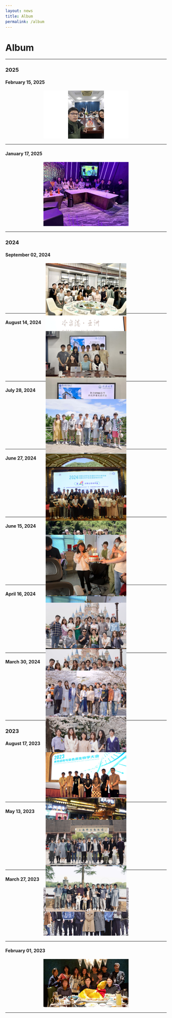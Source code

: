 ```yaml
---
layout: news
title: Album
permalink: /album
---
```


<style>
.carousel-container {
  width: 50%; /* Width relative to the parent */
  margin: auto;
  position: relative;
  padding-bottom: 28.12%; /* 16:9 Aspect Ratio (9/16 = 0.5625) */
  height: 0;
}

.carousel-container .carousel-inner {
  position: absolute;
  top: 0;
  left: 0;
  bottom: 0;
  right: 0;
}

.carousel-container .carousel-item img {
  width: 100%;
}
</style>


# Album

---

### 2025

#### February 15, 2025
<div class="container" style="width: 52.84%; margin: auto;">
  <div class="row">
    <div class="col-lg-12">
      <img src="/assets/img/lab/lab20250215-1.jpg" class="img-fluid" alt="Image from February 15, 2025">
    </div>
  </div>
</div>
<hr>

#### January 17, 2025
<div class="container" style="width: 52.84%; margin: auto;">
  <div class="row">
    <div class="col-lg-12">
      <img src="/assets/img/lab/lab20250117-1.jpg" class="img-fluid" alt="Image from January 17, 2025">
    </div>
  </div>
</div>
<hr>

### 2024

#### September 02, 2024
<div id="september02Carousel" class="carousel slide carousel-container" data-ride="carousel">
  <ol class="carousel-indicators">
    <li data-target="#september02Carousel" data-slide-to="0" class="active"></li>
    <li data-target="#september02Carousel" data-slide-to="1"></li>
    <li data-target="#september02Carousel" data-slide-to="2"></li>
    <li data-target="#september02Carousel" data-slide-to="3"></li>
    <li data-target="#september02Carousel" data-slide-to="4"></li>
  </ol>
  <div class="carousel-inner">
    <div class="carousel-item active">
      <img src="/assets/img/lab/lab20240902-1.jpg" alt="Image 1 from September 02, 2024">
    </div>
    <div class="carousel-item">
      <img src="/assets/img/lab/lab20240902-2.jpg" alt="Image 2 from September 02, 2024">
    </div>
    <div class="carousel-item">
      <img src="/assets/img/lab/lab20240902-3.jpg" alt="Image 3 from September 02, 2024">
    </div>
    <div class="carousel-item">
      <img src="/assets/img/lab/lab20240902-4.jpg" alt="Image 4 from September 02, 2024">
    </div>
    <div class="carousel-item">
      <img src="/assets/img/lab/lab20240902-5.jpg" alt="Image 5 from September 02, 2024">
    </div>
  </div>
  <a class="carousel-control-prev" href="#september02Carousel" role="button" data-slide="prev">
    <span class="carousel-control-prev-icon" aria-hidden="true"></span>
    <span class="sr-only">Previous</span>
  </a>
  <a class="carousel-control-next" href="#september02Carousel" role="button" data-slide="next">
    <span class="carousel-control-next-icon" aria-hidden="true"></span>
    <span class="sr-only">Next</span>
  </a>
</div>
<hr>

#### August 14, 2024
<div id="august14Carousel" class="carousel slide carousel-container" data-ride="carousel">
  <ol class="carousel-indicators">
    <li data-target="#august14Carousel" data-slide-to="0" class="active"></li>
    <li data-target="#august14Carousel" data-slide-to="1"></li>
    <li data-target="#august14Carousel" data-slide-to="2"></li>
  </ol>
  <div class="carousel-inner">
    <div class="carousel-item active">
      <img src="/assets/img/lab/lab20240814-1.jpg" alt="Image 1 from August 14, 2024">
    </div>
    <div class="carousel-item">
      <img src="/assets/img/lab/lab20240814-2.jpg" alt="Image 2 from August 14, 2024">
    </div>
    <div class="carousel-item">
      <img src="/assets/img/lab/lab20240814-3.jpg" alt="Image 3 from August 14, 2024">
    </div>
  </div>
  <a class="carousel-control-prev" href="#august14Carousel" role="button" data-slide="prev">
    <span class="carousel-control-prev-icon" aria-hidden="true"></span>
    <span class="sr-only">Previous</span>
  </a>
  <a class="carousel-control-next" href="#august14Carousel" role="button" data-slide="next">
    <span class="carousel-control-next-icon" aria-hidden="true"></span>
    <span class="sr-only">Next</span>
  </a>
</div>
<hr>

#### July 28, 2024
<div id="july28Carousel" class="carousel slide carousel-container" data-ride="carousel">
  <ol class="carousel-indicators">
    <li data-target="#july28Carousel" data-slide-to="0" class="active"></li>
    <li data-target="#july28Carousel" data-slide-to="1"></li>
    <li data-target="#july28Carousel" data-slide-to="2"></li>
    <li data-target="#july28Carousel" data-slide-to="3"></li>
    <li data-target="#july28Carousel" data-slide-to="4"></li>
    <li data-target="#july28Carousel" data-slide-to="5"></li>
    <li data-target="#july28Carousel" data-slide-to="6"></li>
  </ol>
  <div class="carousel-inner">
    <div class="carousel-item active">
      <img src="/assets/img/lab/lab20240728-1.jpg" alt="Image 1 from July 28, 2024">
    </div>
    <div class="carousel-item">
      <img src="/assets/img/lab/lab20240728-2.jpg" alt="Image 2 from July 28, 2024">
    </div>
    <div class="carousel-item">
      <img src="/assets/img/lab/lab20240728-3.jpg" alt="Image 3 from July 28, 2024">
    </div>
    <div class="carousel-item">
      <img src="/assets/img/lab/lab20240728-4.jpg" alt="Image 4 from July 28, 2024">
    </div>
    <div class="carousel-item">
      <img src="/assets/img/lab/lab20240728-5.jpg" alt="Image 5 from July 28, 2024">
    </div>
    <div class="carousel-item">
      <img src="/assets/img/lab/lab20240728-6.jpg" alt="Image 6 from July 28, 2024">
    </div>
    <div class="carousel-item">
      <img src="/assets/img/lab/lab20240728-7.jpg" alt="Image 7 from July 28, 2024">
    </div>
  </div>
  <a class="carousel-control-prev" href="#july28Carousel" role="button" data-slide="prev">
    <span class="carousel-control-prev-icon" aria-hidden="true"></span>
    <span class="sr-only">Previous</span>
  </a>
  <a class="carousel-control-next" href="#july28Carousel" role="button" data-slide="next">
    <span class="carousel-control-next-icon" aria-hidden="true"></span>
    <span class="sr-only">Next</span>
  </a>
</div>
<hr>


#### June 27, 2024
<div id="june27Carousel" class="carousel slide carousel-container" data-ride="carousel">
  <ol class="carousel-indicators">
    <li data-target="#april16Carousel" data-slide-to="0" class="active"></li>
  </ol>
  <div class="carousel-inner">
    <div class="carousel-item active">
      <img src="/assets/img/lab/lab20240627-1.jpg" alt="Image 1 from June 27, 2024">
    </div>
  </div>
  <a class="carousel-control-prev" href="#june27Carousel" role="button" data-slide="prev">
    <span class="carousel-control-prev-icon" aria-hidden="true"></span>
    <span class="sr-only">Previous</span>
  </a>
  <a class="carousel-control-next" href="#june27Carousel" role="button" data-slide="next">
    <span class="carousel-control-next-icon" aria-hidden="true"></span>
    <span class="sr-only">Next</span>
  </a>
</div>
<hr>


#### June 15, 2024
<div id="june15Carousel" class="carousel slide carousel-container" data-ride="carousel">
  <ol class="carousel-indicators">
    <li data-target="#april16Carousel" data-slide-to="0" class="active"></li>
    <li data-target="#april16Carousel" data-slide-to="1"></li>
    <li data-target="#april16Carousel" data-slide-to="2"></li>
    <li data-target="#april16Carousel" data-slide-to="3"></li>
  </ol>
  <div class="carousel-inner">
    <div class="carousel-item active">
      <img src="/assets/img/lab/lab20240615-1.jpg" alt="Image 1 from June 15, 2024">
    </div>
    <div class="carousel-item">
      <img src="/assets/img/lab/lab20240615-2.jpg" alt="Image 2 from June 15, 2024">
    </div>
    <div class="carousel-item">
      <img src="/assets/img/lab/lab20240615-3.jpg" alt="Image 3 from June 15, 2024">
    </div>
    <div class="carousel-item">
      <img src="/assets/img/lab/lab20240615-4.jpg" alt="Image 4 from June 15, 2024">
    </div>
  </div>
  <a class="carousel-control-prev" href="#june15Carousel" role="button" data-slide="prev">
    <span class="carousel-control-prev-icon" aria-hidden="true"></span>
    <span class="sr-only">Previous</span>
  </a>
  <a class="carousel-control-next" href="#june15Carousel" role="button" data-slide="next">
    <span class="carousel-control-next-icon" aria-hidden="true"></span>
    <span class="sr-only">Next</span>
  </a>
</div>
<hr>



#### April 16, 2024
<div id="april16Carousel" class="carousel slide carousel-container" data-ride="carousel">
  <ol class="carousel-indicators">
    <li data-target="#april16Carousel" data-slide-to="0" class="active"></li>
    <li data-target="#april16Carousel" data-slide-to="1"></li>
    <li data-target="#april16Carousel" data-slide-to="2"></li>
    <li data-target="#april16Carousel" data-slide-to="3"></li>
    <li data-target="#april16Carousel" data-slide-to="4"></li>
    <li data-target="#april16Carousel" data-slide-to="5"></li>
  </ol>
  <div class="carousel-inner">
    <div class="carousel-item active">
      <img src="/assets/img/lab/lab20240416-1.jpg" alt="Image 1 from April 16, 2024">
    </div>
    <div class="carousel-item">
      <img src="/assets/img/lab/lab20240416-2.jpg" alt="Image 2 from April 16, 2024">
    </div>
    <div class="carousel-item">
      <img src="/assets/img/lab/lab20240416-3.jpg" alt="Image 3 from April 16, 2024">
    </div>
    <div class="carousel-item">
      <img src="/assets/img/lab/lab20240416-4.jpg" alt="Image 4 from April 16, 2024">
    </div>
    <div class="carousel-item">
      <img src="/assets/img/lab/lab20240416-5.jpg" alt="Image 5 from April 16, 2024">
    </div>
    <div class="carousel-item">
      <img src="/assets/img/lab/lab20240416-6.jpg" alt="Image 6 from April 16, 2024">
    </div>
  </div>
  <a class="carousel-control-prev" href="#april16Carousel" role="button" data-slide="prev">
    <span class="carousel-control-prev-icon" aria-hidden="true"></span>
    <span class="sr-only">Previous</span>
  </a>
  <a class="carousel-control-next" href="#april16Carousel" role="button" data-slide="next">
    <span class="carousel-control-next-icon" aria-hidden="true"></span>
    <span class="sr-only">Next</span>
  </a>
</div>
<hr>


#### March 30, 2024
<div id="march30Carousel" class="carousel slide carousel-container" data-ride="carousel">
  <ol class="carousel-indicators">
    <li data-target="#march30Carousel" data-slide-to="0" class="active"></li>
    <li data-target="#march30Carousel" data-slide-to="1"></li>
    <li data-target="#march30Carousel" data-slide-to="2"></li>
  </ol>
  <div class="carousel-inner">
    <div class="carousel-item active">
      <img src="/assets/img/lab/lab20240330_1.jpg" alt="Image 1 from March 30, 2024">
    </div>
    <div class="carousel-item">
      <img src="/assets/img/lab/lab20240331.jpg" alt="Image from March 31, 2024">
    </div>
    <div class="carousel-item">
      <img src="/assets/img/lab/lab20240330_2.jpg" alt="Image 3 from March 30, 2024">
    </div>
  </div>
  <a class="carousel-control-prev" href="#march30Carousel" role="button" data-slide="prev">
    <span class="carousel-control-prev-icon" aria-hidden="true"></span>
    <span class="sr-only">Previous</span>
  </a>
  <a class="carousel-control-next" href="#march30Carousel" role="button" data-slide="next">
    <span class="carousel-control-next-icon" aria-hidden="true"></span>
    <span class="sr-only">Next</span>
  </a>
</div>
<hr>


### 2023

#### August 17, 2023
<div id="august13Carousel" class="carousel slide carousel-container" data-ride="carousel">
  <ol class="carousel-indicators">
    <li data-target="#august13Carousel" data-slide-to="0" class="active"></li>
    <li data-target="#august13Carousel" data-slide-to="1"></li>
  </ol>
  <div class="carousel-inner">
    <div class="carousel-item active">
      <img src="/assets/img/lab/lab20230817.jpg" alt="Image 1 from August 17, 2023">
    </div>
    <div class="carousel-item">
      <img src="/assets/img/lab/lab20230818.jpg" alt="Image 2 from August 13, 2023">
    </div>
   </div>
  <a class="carousel-control-prev" href="#august13Carousel" role="button" data-slide="prev">
    <span class="carousel-control-prev-icon" aria-hidden="true"></span>
    <span class="sr-only">Previous</span>
  </a>
  <a class="carousel-control-next" href="#august13Carousel" role="button" data-slide="next">
    <span class="carousel-control-next-icon" aria-hidden="true"></span>
    <span class="sr-only">Next</span>
  </a>
</div>
<hr>


#### May 13, 2023
<div id="may13Carousel" class="carousel slide carousel-container" data-ride="carousel">
  <ol class="carousel-indicators">
    <li data-target="#may13Carousel" data-slide-to="0" class="active"></li>
    <li data-target="#may13Carousel" data-slide-to="1"></li>
  </ol>
  <div class="carousel-inner">
    <div class="carousel-item active">
      <img src="/assets/img/lab/lab20230513_1.jpg" alt="Image 1 from May 13, 2023">
    </div>
    <div class="carousel-item">
      <img src="/assets/img/lab/lab20230513_2.jpg" alt="Image 2 from May 13, 2023">
    </div>
   </div>
  <a class="carousel-control-prev" href="#may13Carousel" role="button" data-slide="prev">
    <span class="carousel-control-prev-icon" aria-hidden="true"></span>
    <span class="sr-only">Previous</span>
  </a>
  <a class="carousel-control-next" href="#may13Carousel" role="button" data-slide="next">
    <span class="carousel-control-next-icon" aria-hidden="true"></span>
    <span class="sr-only">Next</span>
  </a>
</div>
<hr>


#### March 27, 2023
<div class="container" style="width: 52.84%; margin: auto;">
  <div class="row">
    <div class="col-lg-12">
      <img src="/assets/img/lab/lab20230327.jpg" class="img-fluid" alt="Image from March 27, 2023">
    </div>
  </div>
</div>
<hr>

#### February 01, 2023
<div class="container" style="width: 52.84%; margin: auto;">
  <div class="row">
    <div class="col-lg-12">
      <img src="/assets/img/lab/lab20230201.jpg" class="img-fluid" alt="Image from February 1, 2023">
    </div>
  </div>
</div>
<hr>
